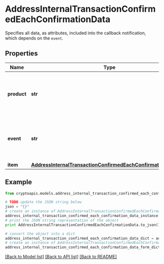 # AddressInternalTransactionConfirmedEachConfirmationData

Specifies all data, as attributes, included into the callback notification, which depends on the `event`.

## Properties
Name | Type | Description | Notes
------------ | ------------- | ------------- | -------------
**product** | **str** | Represents the Crypto APIs 2.0 product which sends the callback. | 
**event** | **str** | Defines the specific event, for which a callback subscription is set. | 
**item** | [**AddressInternalTransactionConfirmedEachConfirmationDataItem**](AddressInternalTransactionConfirmedEachConfirmationDataItem.md) |  | 

## Example

```python
from cryptoapis.models.address_internal_transaction_confirmed_each_confirmation_data import AddressInternalTransactionConfirmedEachConfirmationData

# TODO update the JSON string below
json = "{}"
# create an instance of AddressInternalTransactionConfirmedEachConfirmationData from a JSON string
address_internal_transaction_confirmed_each_confirmation_data_instance = AddressInternalTransactionConfirmedEachConfirmationData.from_json(json)
# print the JSON string representation of the object
print AddressInternalTransactionConfirmedEachConfirmationData.to_json()

# convert the object into a dict
address_internal_transaction_confirmed_each_confirmation_data_dict = address_internal_transaction_confirmed_each_confirmation_data_instance.to_dict()
# create an instance of AddressInternalTransactionConfirmedEachConfirmationData from a dict
address_internal_transaction_confirmed_each_confirmation_data_form_dict = address_internal_transaction_confirmed_each_confirmation_data.from_dict(address_internal_transaction_confirmed_each_confirmation_data_dict)
```
[[Back to Model list]](../README.md#documentation-for-models) [[Back to API list]](../README.md#documentation-for-api-endpoints) [[Back to README]](../README.md)


